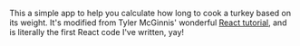 This a simple app to help you calculate how long to cook a turkey based on its weight. It's modified from Tyler McGinnis' wonderful [React tutorial](http://tylermcginnis.com/reactjs-tutorial-a-comprehensive-guide-to-building-apps-with-react), and is literally the first React code I've written, yay!